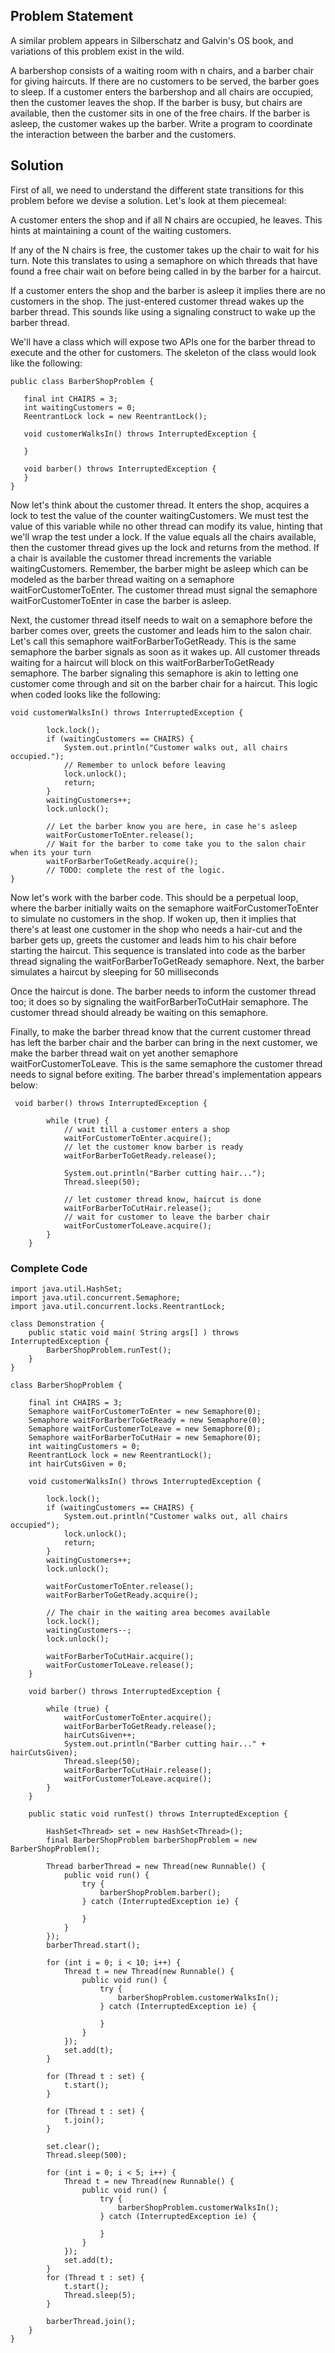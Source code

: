 ## Problem Statement
A similar problem appears in Silberschatz and Galvin's OS book, and variations of this problem exist in the wild.

A barbershop consists of a waiting room with n chairs, and a barber chair for giving haircuts. If there are no customers to be served, the barber goes to sleep. If a customer enters the barbershop and all chairs are occupied, then the customer leaves the shop. If the barber is busy, but chairs are available, then the customer sits in one of the free chairs. If the barber is asleep, the customer wakes up the barber. Write a program to coordinate the interaction between the barber and the customers.


## Solution
First of all, we need to understand the different state transitions for this problem before we devise a solution. Let's look at them piecemeal:

A customer enters the shop and if all N chairs are occupied, he leaves. This hints at maintaining a count of the waiting customers.

If any of the N chairs is free, the customer takes up the chair to wait for his turn. Note this translates to using a semaphore on which threads that have found a free chair wait on before being called in by the barber for a haircut.

If a customer enters the shop and the barber is asleep it implies there are no customers in the shop. The just-entered customer thread wakes up the barber thread. This sounds like using a signaling construct to wake up the barber thread.

We'll have a class which will expose two APIs one for the barber thread to execute and the other for customers. The skeleton of the class would look like the following:

```
public class BarberShopProblem {

   final int CHAIRS = 3;
   int waitingCustomers = 0;
   ReentrantLock lock = new ReentrantLock();

   void customerWalksIn() throws InterruptedException {

   }

   void barber() throws InterruptedException {
   }
}
```
Now let's think about the customer thread. It enters the shop, acquires a lock to test the value of the counter waitingCustomers. We must test the value of this variable while no other thread can modify its value, hinting that we'll wrap the test under a lock. If the value equals all the chairs available, then the customer thread gives up the lock and returns from the method. If a chair is available the customer thread increments the variable waitingCustomers. Remember, the barber might be asleep which can be modeled as the barber thread waiting on a semaphore waitForCustomerToEnter. The customer thread must signal the semaphore waitForCustomerToEnter in case the barber is asleep.

Next, the customer thread itself needs to wait on a semaphore before the barber comes over, greets the customer and leads him to the salon chair. Let's call this semaphore waitForBarberToGetReady. This is the same semaphore the barber signals as soon as it wakes up. All customer threads waiting for a haircut will block on this waitForBarberToGetReady semaphore. The barber signaling this semaphore is akin to letting one customer come through and sit on the barber chair for a haircut. This logic when coded looks like the following:

```
void customerWalksIn() throws InterruptedException {

        lock.lock();
        if (waitingCustomers == CHAIRS) {
            System.out.println("Customer walks out, all chairs occupied.");
            // Remember to unlock before leaving
            lock.unlock();
            return;
        }
        waitingCustomers++;
        lock.unlock();

        // Let the barber know you are here, in case he's asleep
        waitForCustomerToEnter.release();
        // Wait for the barber to come take you to the salon chair when its your turn
        waitForBarberToGetReady.acquire();
        // TODO: complete the rest of the logic.
}
```

Now let's work with the barber code. This should be a perpetual loop, where the barber initially waits on the semaphore waitForCustomerToEnter to simulate no customers in the shop. If woken up, then it implies that there's at least one customer in the shop who needs a hair-cut and the barber gets up, greets the customer and leads him to his chair before starting the haircut. This sequence is translated into code as the barber thread signaling the waitForBarberToGetReady semaphore. Next, the barber simulates a haircut by sleeping for 50 milliseconds

Once the haircut is done. The barber needs to inform the customer thread too; it does so by signaling the waitForBarberToCutHair semaphore. The customer thread should already be waiting on this semaphore.

Finally, to make the barber thread know that the current customer thread has left the barber chair and the barber can bring in the next customer, we make the barber thread wait on yet another semaphore waitForCustomerToLeave. This is the same semaphore the customer thread needs to signal before exiting. The barber thread's implementation appears below:

```
 void barber() throws InterruptedException {

        while (true) {
            // wait till a customer enters a shop
            waitForCustomerToEnter.acquire();
            // let the customer know barber is ready
            waitForBarberToGetReady.release();
          
            System.out.println("Barber cutting hair...");          
            Thread.sleep(50);
          
            // let customer thread know, haircut is done
            waitForBarberToCutHair.release();
            // wait for customer to leave the barber chair
            waitForCustomerToLeave.acquire();
        }
    }
```

### Complete Code

```
import java.util.HashSet;
import java.util.concurrent.Semaphore;
import java.util.concurrent.locks.ReentrantLock;

class Demonstration {
    public static void main( String args[] ) throws InterruptedException {
        BarberShopProblem.runTest();
    }
}

class BarberShopProblem {

    final int CHAIRS = 3;
    Semaphore waitForCustomerToEnter = new Semaphore(0);
    Semaphore waitForBarberToGetReady = new Semaphore(0);
    Semaphore waitForCustomerToLeave = new Semaphore(0);
    Semaphore waitForBarberToCutHair = new Semaphore(0);
    int waitingCustomers = 0;
    ReentrantLock lock = new ReentrantLock();
    int hairCutsGiven = 0;

    void customerWalksIn() throws InterruptedException {

        lock.lock();
        if (waitingCustomers == CHAIRS) {
            System.out.println("Customer walks out, all chairs occupied");
            lock.unlock();
            return;
        }
        waitingCustomers++;
        lock.unlock();

        waitForCustomerToEnter.release();
        waitForBarberToGetReady.acquire();
      
        // The chair in the waiting area becomes available
        lock.lock();
        waitingCustomers--;
        lock.unlock();

        waitForBarberToCutHair.acquire();
        waitForCustomerToLeave.release();
    }

    void barber() throws InterruptedException {

        while (true) {
            waitForCustomerToEnter.acquire();
            waitForBarberToGetReady.release();
            hairCutsGiven++;
            System.out.println("Barber cutting hair..." + hairCutsGiven);
            Thread.sleep(50);
            waitForBarberToCutHair.release();
            waitForCustomerToLeave.acquire();
        }
    }

    public static void runTest() throws InterruptedException {

        HashSet<Thread> set = new HashSet<Thread>();
        final BarberShopProblem barberShopProblem = new BarberShopProblem();

        Thread barberThread = new Thread(new Runnable() {
            public void run() {
                try {
                    barberShopProblem.barber();
                } catch (InterruptedException ie) {

                }
            }
        });
        barberThread.start();

        for (int i = 0; i < 10; i++) {
            Thread t = new Thread(new Runnable() {
                public void run() {
                    try {
                        barberShopProblem.customerWalksIn();
                    } catch (InterruptedException ie) {

                    }
                }
            });
            set.add(t);
        }

        for (Thread t : set) {
            t.start();
        }
      
        for (Thread t : set) {
            t.join();
        }      

        set.clear();
        Thread.sleep(500);

        for (int i = 0; i < 5; i++) {
            Thread t = new Thread(new Runnable() {
                public void run() {
                    try {
                        barberShopProblem.customerWalksIn();
                    } catch (InterruptedException ie) {

                    }
                }
            });
            set.add(t);
        }
        for (Thread t : set) {
            t.start();
            Thread.sleep(5);
        }

        barberThread.join();
    }
}


```

